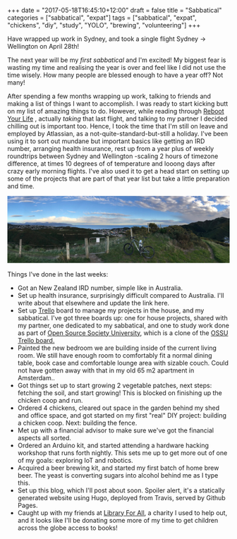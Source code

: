 +++
date = "2017-05-18T16:45:10+12:00"
draft = false
title = "Sabbatical"
categories = ["sabbatical", "expat"]
tags = ["sabbatical", "expat", "chickens", "diy", "study", "YOLO", "brewing", "volunteering"]
+++

Have wrapped up work in Sydney, and took a single flight Sydney -> Wellington on April 28th!

The next year will be my *first sabbatical* and I'm excited! My biggest fear is wasting my time and realising the year
is over and feel like I did not use the time wisely. How many people are blessed enough to have a year off?
Not many!

After spending a few months wrapping up work, talking to friends and making a list of things I want to accomplish. I was 
ready to start kicking butt on my list of amazing things to do.
However, while reading through [Reboot Your Life](https://www.amazon.com/gp/product/0825305640/ref=as_li_tl?ie=UTF8&camp=1789&creative=9325&creativeASIN=0825305640&linkCode=as2&tag=0tt0-20&linkId=be40a38ecd5ef44c6807db5c47d79826)
, actually *taking* that last flight, and talking to my partner I decided chilling out is important too.
 Hence, I took the time that I'm still on leave and employed by Atlassian, as a not-quite-standard-but-still a holiday.
  I've been using it to sort out mundane but important basics like getting an IRD number, arranging health insurance,
  rest up from a year plus of weekly roundtrips between Sydney and Wellington -scaling 2 hours of timezone difference, at times 10 degrees of
 of temperature and looong days after crazy early morning flights.
 I've also used it to get a head start on setting up some of the projects that are part of that year list but take a
 little preparation and time.

 ![alt text](/frontier.jpg "Behind; Australian batchelor life, in front; Sabbatical and family life in New Zealand")

  
Things I've done in the last weeks:

* Got an New Zealand IRD number, simple like in Australia.
* Set up health insurance, surprisingly difficult compared to Australia. I'll write about that elsewhere and update
the link here.
* Set up [Trello](https://trello.com/otto25/recommend) board to manage my projects in the house, and my sabbatical. I've got
three boards up: one for house projects, shared with my partner, one dedicated to my sabbatical, and one to study work done
as part of [Open Source Society University](https://github.com/open-source-society/computer-science), which is a clone of
the [OSSU Trello board.](https://trello.com/b/9DPXYv5f)
* Painted the new bedroom we are building inside of the current living room. We still have enough room to comfortably fit
 a normal dining table, book case and comfortable lounge area with sizable couch. Could not have gotten away with that
 in my old 65 m2 apartment in Amsterdam..
* Got things set up to start growing 2 vegetable patches, next steps: fetching the soil, and start growing!
This is blocked on finishing up the chicken coop and run.
* Ordered 4 chickens, cleared out space in the garden behind my shed and office space, and got started on my first "real"
DIY project: building a chicken coop. Next: building the fence.
* Met up with a financial advisor to make sure we've got the financial aspects all sorted.
* Ordered an Arduino kit, and started attending a hardware hacking workshop that runs forth nightly. This sets me up to get more
 out of one of my goals: exploring IoT and robotics.
* Acquired a beer brewing kit, and started my first batch of home brew beer. The yeast is converting sugars into alcohol behind me as I
 type this.
* Set up this blog, which I'll post about soon. Spoiler alert, it's a statically generated website using Hugo, deployed
from Travis, served by Github Pages.
* Caught up with my friends at [Library For All](http://www.libraryforall.org), a charity I used to help out, and it
looks like I'll be donating some more of my time to get children
across the globe access to books!
